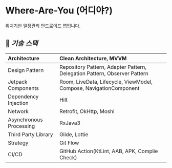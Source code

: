# Where-Are-You (어디야?)
위치기반 일정관리 안드로이드 앱입니다.
## 🚀 *****기술 스택*****
| Architecture | Clean Architecture, MVVM                                                   |
|:---|:---------------------------------------------------------------------------|
| Design Pattern | Repository Pattern, Adapter Pattern,  Delegation Pattern, Observer Pattern |
| Jetpack Components | Room, LiveData, Lifecycle, ViewModel, Compose, NavigationComponent         |
| Dependency Injection | Hilt                                                                       |
| Network | Retrofit, OkHttp, Moshi                                                           |
| Asynchronous Processing | RxJava3                                                         |
| Third Party Library | Glide, Lottie                                                      |
| Strategy | Git Flow                                                                   |
| CI/CD | GitHub Action(KtLint, AAB, APK, Complie Check)                             |
